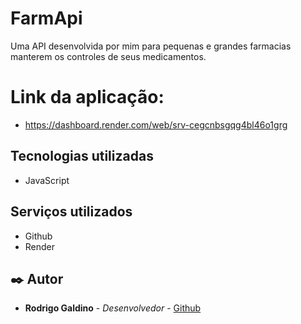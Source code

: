 # FarmApi
Uma API desenvolvida por mim para pequenas e grandes farmacias manterem os controles de seus medicamentos.

# Link da aplicação:
* https://dashboard.render.com/web/srv-cegcnbsgqg4bl46o1grg

## Tecnologias utilizadas

* JavaScript


## Serviços utilizados

* Github
* Render



## ✒️ Autor

* **Rodrigo Galdino** - *Desenvolvedor* - [Github](https://github.com/Rodrigohdkr)
